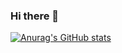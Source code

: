 ### Hi there 👋

[![Anurag's GitHub stats](https://github-readme-stats.vercel.app/api?username=Cheezegami)](https://github.com/anuraghazra/github-readme-stats)

<!--
**Cheezegami/Cheezegami** is a ✨ _special_ ✨ repository because its `README.md` (this file) appears on your GitHub profile.

Here are some ideas to get you started:

- 🔭 I’m currently working on ...
- 🌱 I’m currently learning ...
- 👯 I’m looking to collaborate on ...
- 🤔 I’m looking for help with ...
- 💬 Ask me about ...
- 📫 How to reach me: ...
- 😄 Pronouns: ...
- ⚡ Fun fact: ...
-->
